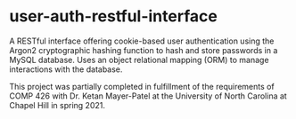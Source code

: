 # user-auth-restful-interface
A RESTful interface offering cookie-based user authentication using the Argon2 cryptographic hashing function to hash and store passwords in a MySQL database. Uses an object relational mapping (ORM) to manage interactions with the database.

This project was partially completed in fulfillment of the requirements of COMP 426 with Dr. Ketan Mayer-Patel at the University of North Carolina at Chapel Hill in spring 2021.
